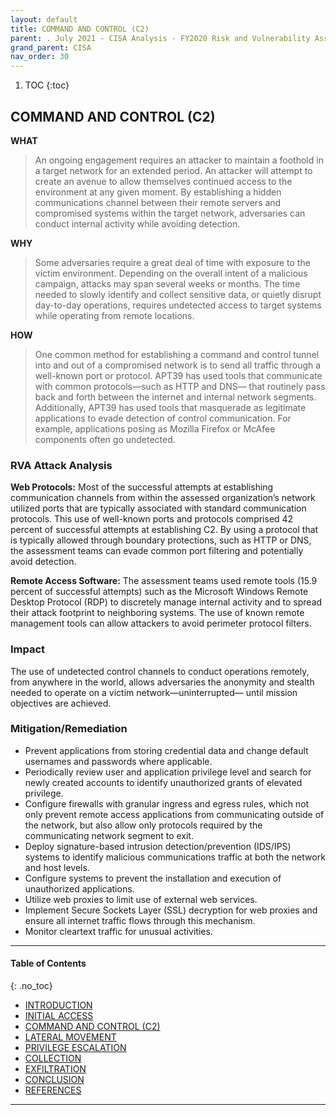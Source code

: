 ```yaml
---
layout: default
title: COMMAND AND CONTROL (C2)
parent: . July 2021 - CISA Analysis - FY2020 Risk and Vulnerability Assessments 
grand_parent: CISA 
nav_order: 30 
---
```

<style>
.dont-break-out {
  /* These are technically the same, but use both */
  overflow-wrap: break-word;
  word-wrap: break-word;

     -ms-word-break: break-all;
  /* This is the dangerous one in WebKit, as it breaks things wherever */
  word-break: break-all;
  /* Instead use this non-standard one: */
  word-break: break-word;
}

.youtube-container {
    position: relative;
    width: 100%;
    height: 0;
    padding-bottom: 56.25%;
}
.youtube-video {
    position: absolute;
    top: 0;
    left: 0;
    width: 100%;
    height: 100%;
}

</style>

<div class="dont-break-out" markdown="1">

1. TOC
{:toc}

## COMMAND AND CONTROL (C2)
**WHAT**
> An ongoing engagement requires an attacker to maintain a foothold in a target network for an extended period. An attacker will attempt to create an avenue to allow themselves continued access to the environment at any given moment. By establishing a hidden communications channel between their remote servers and compromised systems within the target network, adversaries can conduct internal activity while avoiding detection.

**WHY**
> Some adversaries require a great deal of time with exposure to the victim environment. Depending on the overall intent of a malicious campaign, attacks may span several weeks or months. The time needed to slowly identify and collect sensitive data, or quietly disrupt day-to-day operations, requires undetected access to target systems while operating from remote locations.

**HOW** 
> One common method for establishing a command and control tunnel into and out of a compromised network is to send all traffic through a well-known port or protocol. APT39 has used tools that communicate with common protocols—such as HTTP and DNS— that routinely pass back and forth between the internet and internal network segments. Additionally, APT39 has used tools that masquerade as legitimate applications to evade detection of control communication. For example, applications posing as Mozilla Firefox or McAfee components often go undetected.

### RVA Attack Analysis
**Web Protocols:** Most of the successful attempts at establishing communication channels from within the assessed organization’s network utilized ports that are typically associated with standard communication protocols. This use of well-known ports and protocols comprised 42 percent of successful attempts at establishing C2. By using a protocol that is typically allowed through boundary protections, such as HTTP or DNS, the assessment teams can evade common port filtering and potentially avoid detection.

**Remote Access Software:** The assessment teams used remote tools (15.9 percent of successful attempts) such as the Microsoft Windows Remote Desktop Protocol (RDP) to discretely manage internal activity and to spread their attack footprint to neighboring systems. The use of known remote management tools can allow attackers to avoid perimeter protocol filters. 

### Impact 
The use of undetected control channels to conduct operations remotely, from anywhere in the world, allows adversaries the anonymity and stealth needed to operate on a victim network—uninterrupted— until mission objectives are achieved.

### Mitigation/Remediation
- Prevent applications from storing credential data and change default usernames and passwords where applicable.
- Periodically review user and application privilege level and search for newly created accounts to identify unauthorized grants of elevated privilege.
- Configure firewalls with granular ingress and egress rules, which not only prevent remote access applications from communicating outside of the network, but also allow only protocols required by the communicating network segment to exit. 
- Deploy signature-based intrusion detection/prevention (IDS/IPS) systems to identify malicious communications traffic at both the network and host levels.
- Configure systems to prevent the installation and execution of unauthorized applications.
- Utilize web proxies to limit use of external web services.
- Implement Secure Sockets Layer (SSL) decryption for web proxies and ensure all internet traffic flows through this mechanism.
- Monitor cleartext traffic for unusual activities.

***

#### Table of Contents
{: .no_toc}

<ul><li> <a href="/docs/cisa/FY2020-Risk-and-Vulnerability-Assessments-1/">INTRODUCTION</a></li><li> <a href="/docs/cisa/FY2020-Risk-and-Vulnerability-Assessments-2/">INITIAL ACCESS</a></li><li> <a href="/docs/cisa/FY2020-Risk-and-Vulnerability-Assessments-3/">COMMAND AND CONTROL (C2)</a></li><li> <a href="/docs/cisa/FY2020-Risk-and-Vulnerability-Assessments-4/">LATERAL MOVEMENT</a></li><li> <a href="/docs/cisa/FY2020-Risk-and-Vulnerability-Assessments-5/">PRIVILEGE ESCALATION</a></li><li> <a href="/docs/cisa/FY2020-Risk-and-Vulnerability-Assessments-6/">COLLECTION</a></li><li> <a href="/docs/cisa/FY2020-Risk-and-Vulnerability-Assessments-7/">EXFILTRATION</a></li><li> <a href="/docs/cisa/FY2020-Risk-and-Vulnerability-Assessments-8/">CONCLUSION</a></li><li> <a href="/docs/cisa/FY2020-Risk-and-Vulnerability-Assessments-9/">REFERENCES</a></li></ul>

***

</div>
